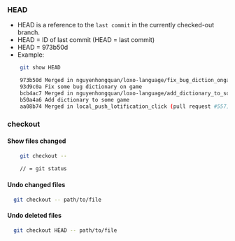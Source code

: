 ### HEAD
  - HEAD is a reference to the `last commit` in the currently checked-out branch.
  - HEAD = ID of last commit (HEAD = last commit)
  - HEAD = 973b50d
  - Example:
 
```sh
    git show HEAD
```
  
```sh
    973b50d Merged in nguyenhongquan/loxo-language/fix_bug_diction_ongame (pull request #562)
    93d9c0a Fix some bug dictionary on game
    bcb4ac7 Merged in nguyenhongquan/loxo-language/add_dictionary_to_some_game (pull request #561)
    b50a4a6 Add dictionary to some game
    aa08b74 Merged in local_push_lotification_click (pull request #557)
```
  

### checkout

#### Show files changed

```sh
    git checkout --
    
    // = git status
```

#### Undo changed files

```sh
  git checkout -- path/to/file
```

#### Undo deleted files

```sh
  git checkout HEAD -- path/to/file
```
